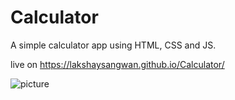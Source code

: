 # Calculator
A simple calculator app using HTML, CSS and JS.


live on https://lakshaysangwan.github.io/Calculator/


![picture](http://imgur.com/a/qZK1Fb9)
